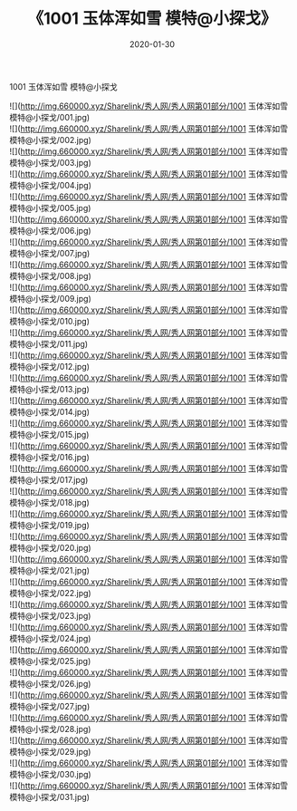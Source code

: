 ﻿---
layout: post
title:  《1001 玉体浑如雪 模特@小探戈》
date:   2020-01-30
img: http://img.660000.xyz/Sharelink/秀人网/秀人网第01部分/1001 玉体浑如雪 模特@小探戈/000.jpg
categories: [美女, 清纯, 唯美]
---

1001 玉体浑如雪 模特@小探戈

  ![](http://img.660000.xyz/Sharelink/秀人网/秀人网第01部分/1001 玉体浑如雪 模特@小探戈/001.jpg) <br> ![](http://img.660000.xyz/Sharelink/秀人网/秀人网第01部分/1001 玉体浑如雪 模特@小探戈/002.jpg) <br> ![](http://img.660000.xyz/Sharelink/秀人网/秀人网第01部分/1001 玉体浑如雪 模特@小探戈/003.jpg) <br> ![](http://img.660000.xyz/Sharelink/秀人网/秀人网第01部分/1001 玉体浑如雪 模特@小探戈/004.jpg) <br> ![](http://img.660000.xyz/Sharelink/秀人网/秀人网第01部分/1001 玉体浑如雪 模特@小探戈/005.jpg) <br> ![](http://img.660000.xyz/Sharelink/秀人网/秀人网第01部分/1001 玉体浑如雪 模特@小探戈/006.jpg) <br> ![](http://img.660000.xyz/Sharelink/秀人网/秀人网第01部分/1001 玉体浑如雪 模特@小探戈/007.jpg) <br> ![](http://img.660000.xyz/Sharelink/秀人网/秀人网第01部分/1001 玉体浑如雪 模特@小探戈/008.jpg) <br> ![](http://img.660000.xyz/Sharelink/秀人网/秀人网第01部分/1001 玉体浑如雪 模特@小探戈/009.jpg) <br> ![](http://img.660000.xyz/Sharelink/秀人网/秀人网第01部分/1001 玉体浑如雪 模特@小探戈/010.jpg) <br> ![](http://img.660000.xyz/Sharelink/秀人网/秀人网第01部分/1001 玉体浑如雪 模特@小探戈/011.jpg) <br> ![](http://img.660000.xyz/Sharelink/秀人网/秀人网第01部分/1001 玉体浑如雪 模特@小探戈/012.jpg) <br> ![](http://img.660000.xyz/Sharelink/秀人网/秀人网第01部分/1001 玉体浑如雪 模特@小探戈/013.jpg) <br> ![](http://img.660000.xyz/Sharelink/秀人网/秀人网第01部分/1001 玉体浑如雪 模特@小探戈/014.jpg) <br> ![](http://img.660000.xyz/Sharelink/秀人网/秀人网第01部分/1001 玉体浑如雪 模特@小探戈/015.jpg) <br> ![](http://img.660000.xyz/Sharelink/秀人网/秀人网第01部分/1001 玉体浑如雪 模特@小探戈/016.jpg) <br> ![](http://img.660000.xyz/Sharelink/秀人网/秀人网第01部分/1001 玉体浑如雪 模特@小探戈/017.jpg) <br> ![](http://img.660000.xyz/Sharelink/秀人网/秀人网第01部分/1001 玉体浑如雪 模特@小探戈/018.jpg) <br> ![](http://img.660000.xyz/Sharelink/秀人网/秀人网第01部分/1001 玉体浑如雪 模特@小探戈/019.jpg) <br> ![](http://img.660000.xyz/Sharelink/秀人网/秀人网第01部分/1001 玉体浑如雪 模特@小探戈/020.jpg) <br> ![](http://img.660000.xyz/Sharelink/秀人网/秀人网第01部分/1001 玉体浑如雪 模特@小探戈/021.jpg) <br> ![](http://img.660000.xyz/Sharelink/秀人网/秀人网第01部分/1001 玉体浑如雪 模特@小探戈/022.jpg) <br> ![](http://img.660000.xyz/Sharelink/秀人网/秀人网第01部分/1001 玉体浑如雪 模特@小探戈/023.jpg) <br> ![](http://img.660000.xyz/Sharelink/秀人网/秀人网第01部分/1001 玉体浑如雪 模特@小探戈/024.jpg) <br> ![](http://img.660000.xyz/Sharelink/秀人网/秀人网第01部分/1001 玉体浑如雪 模特@小探戈/025.jpg) <br> ![](http://img.660000.xyz/Sharelink/秀人网/秀人网第01部分/1001 玉体浑如雪 模特@小探戈/026.jpg) <br> ![](http://img.660000.xyz/Sharelink/秀人网/秀人网第01部分/1001 玉体浑如雪 模特@小探戈/027.jpg) <br> ![](http://img.660000.xyz/Sharelink/秀人网/秀人网第01部分/1001 玉体浑如雪 模特@小探戈/028.jpg) <br> ![](http://img.660000.xyz/Sharelink/秀人网/秀人网第01部分/1001 玉体浑如雪 模特@小探戈/029.jpg) <br> ![](http://img.660000.xyz/Sharelink/秀人网/秀人网第01部分/1001 玉体浑如雪 模特@小探戈/030.jpg) <br> ![](http://img.660000.xyz/Sharelink/秀人网/秀人网第01部分/1001 玉体浑如雪 模特@小探戈/031.jpg) <br>